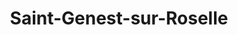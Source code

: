 ---
title: Saint-Genest-sur-Roselle
url: /saint-genest-sur-roselle/
latitude: 45.707
longitude: 1.429
---